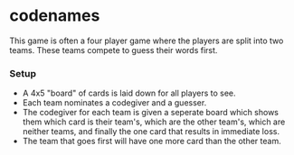# codenames
This game is often a four player game where the players are split into two teams. These teams compete to guess their words first.

### Setup
- A 4x5 "board" of cards is laid down for all players to see.
- Each team nominates a codegiver and a guesser.
- The codegiver for each team is given a seperate board which shows them which card is their team's, which are the other team's, which are neither teams, and finally the one card that results in immediate loss.
- The team that goes first will have one more card than the other team.
